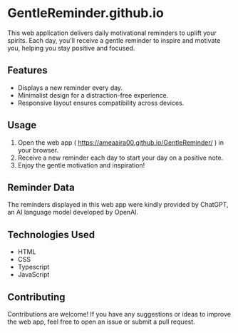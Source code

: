 # GentleReminder.github.io

This web application delivers daily motivational reminders to uplift your spirits. Each day, you'll receive a gentle reminder to inspire and motivate you, helping you stay positive and focused.

## Features

- Displays a new reminder every day.
- Minimalist design for a distraction-free experience.
- Responsive layout ensures compatibility across devices.

## Usage

1. Open the web app ( https://ameaaira00.github.io/GentleReminder/ ) in your browser.
2. Receive a new reminder each day to start your day on a positive note.
3. Enjoy the gentle motivation and inspiration!

## Reminder Data

The reminders displayed in this web app were kindly provided by ChatGPT, an AI language model developed by OpenAI.

## Technologies Used

- HTML
- CSS
- Typescript
- JavaScript

## Contributing

Contributions are welcome! If you have any suggestions or ideas to improve the web app, feel free to open an issue or submit a pull request.


